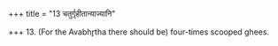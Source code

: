 +++
title = "13 चतुर्गृहीतान्याज्यानि"

+++
13. (For the Avabhr̥tha there should be) four-times scooped ghees.
